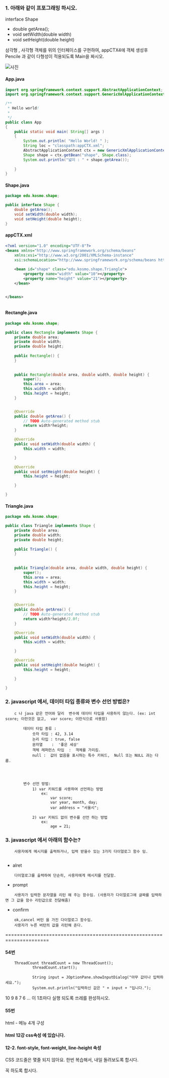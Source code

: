 ### 1. 아래와 같이 프포그래밍 하시오.
interface Shape
- double getArea();
- void setWidth(double width)
- void setHeight(double height)

삼각형 , 사각형 객체를 위의 인터페이스를 구현하여, 
appCTX4에 객체 생성후 Pencile 과 같이 다형성이 적용되도록 Main을 짜시오.

![사진](PNG/1213_1.PNG)

#### App.java
```java
import org.springframework.context.support.AbstractApplicationContext;
import org.springframework.context.support.GenericXmlApplicationContext;

/**
 * Hello world!
 *
 */
public class App 
{
    public static void main( String[] args )
    {
        System.out.println( "Hello World! " );
        String loc = "classpath:appCTX.xml";
        AbstractApplicationContext ctx = new GenericXmlApplicationContext(loc);
        Shape shape = ctx.getBean("shape", Shape.class);
        System.out.println("넓이 : " + shape.getArea());
        
    }
}

```
#### Shape.java
```java
package edu.kosmo.shape;

public interface Shape {
	double getArea();
	void setWidth(double width);
	void setHeight(double height);
}
```
#### appCTX.xml
```xml
<?xml version="1.0" encoding="UTF-8"?>
<beans xmlns="http://www.springframework.org/schema/beans"
	xmlns:xsi="http://www.w3.org/2001/XMLSchema-instance"
	xsi:schemaLocation="http://www.springframework.org/schema/beans http://www.springframework.org/schema/beans/spring-beans.xsd">
	
	<bean id="shape" class="edu.kosmo.shape.Triangle">
		<property name="width" value="10"></property>
		<property name="height" value="21"></property>
	</bean>


</beans>



```

#### Rectangle.java
```java
package edu.kosmo.shape;

public class Rectangle implements Shape {
	private double area;
	private double width;
	private double height;
	
	public Rectangle() {
	}
	 
		
	public Rectangle(double area, double width, double height) {
		super();
		this.area = area;
		this.width = width;
		this.height = height;
	}


	@Override
	public double getArea() {
		// TODO Auto-generated method stub
		return width*height;
	}

	@Override
	public void setWidth(double width) {
		this.width = width;

	}

	@Override
	public void setHeight(double height) {
		this.height = height;

	}

}

```
#### Triangle.java
```java
package edu.kosmo.shape;

public class Triangle implements Shape {
	private double area;
	private double width;
	private double height;
	
	public Triangle() {
	}
	 
		
	public Triangle(double area, double width, double height) {
		super();
		this.area = area;
		this.width = width;
		this.height = height;
	}


	@Override
	public double getArea() {
		// TODO Auto-generated method stub
		return width*height/2.0f;
	}

	@Override
	public void setWidth(double width) {
		this.width = width;

	}

	@Override
	public void setHeight(double height) {
		this.height = height;

	}

}

```


### 2. javascript 에서, 데이터 타입 종류와 변수 선언 방법은?
```
	c 나 java 같은 언어와 달리  변수에 데이터 타입을 사용하지 않는다. (ex: int score; 이런것은 없고,  var score; 이런식으로 사용함)
					
		데이터 타입 종류 : 
			숫자 타입 : 42, 3.14
			논리 타입 : true, false
			문자열    :  '좋은 세상'
			객체 레퍼런스 타입  :  객체를 가리킴.
			null :  값이 없음을 표시하는 특수 키워드,  Null 또는 NULL 과는 다름.
			
	
	
	
		변수 선언 방법: 
			1) var 키워드를 사용하여 선언하는 방법
				ex:
					var score;
					var year, month, day;
					var address = "서울시";
				
			2) var 키워드 없이 변수를 선언 하는 방법
				ex:
					age = 21;
```
### 3. javascript 에서 아래의 함수는?
```
	사용자에게 메시지를 출력하거나, 입력 받을수 있는 3가지 다이얼로그 함수 임.
	
```

- alret
```
	다이얼로그를 출력하여 단순히, 사용자에게 메시지를 전달함.
```
- prompt
```
	사용자가 입력한 문자열을 리턴 해 주는 함수임. (사용자가 다이얼로그에 글짜를 입력하면 그 값을 함수 리턴값으로 전달해줌)
```
- confirm
```
	ok,cancel 버턴 을 가진 다이얼로그 함수임.
	사용자가 누른 버턴의 값을 리턴해 준다.
```

=====================================================================
#### 54번

        ThreadCount threadCount = new ThreadCount();
                threadCount.start();
                
                String input = JOptionPane.showInputDialog("아무 값이나 입력하세요."); 
                System.out.println("입력하신 값은 " + input + "입니다.");
10 9 8 7 6 ... 이 1초마다 실행 되도록 쓰레를 완성하시오.

#### 55번
html - 메뉴 4개 구성 

#### html 12강 css속성 에 있습니다. 
####  12-2. font-style, font-weight, line-height 속성 
CSS 코드줄은 몇줄 되지 않아요. 
한번 복습해서, 내일 돌려보도록 합시다.

꼭 하도록 합시다.